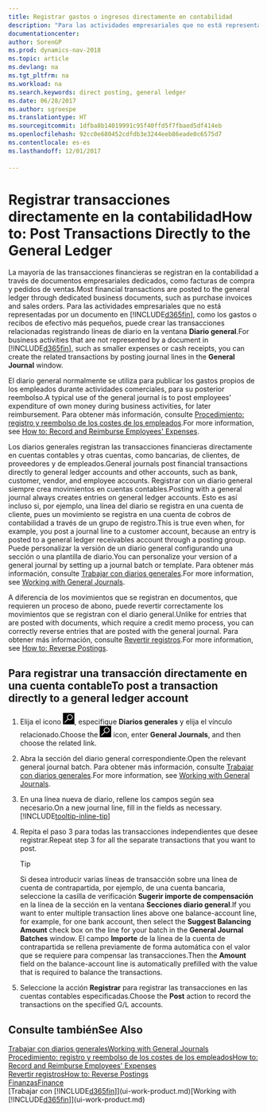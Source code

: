 ```yaml
---
title: Registrar gastos o ingresos directamente en contabilidad
description: "Para las actividades empresariales que no está representadas por un documento, como los gastos o recibos de efectivo más pequeños, puede crear las transacciones relacionadas registrando líneas de diario en la ventana Diario general."
documentationcenter: 
author: SorenGP
ms.prod: dynamics-nav-2018
ms.topic: article
ms.devlang: na
ms.tgt_pltfrm: na
ms.workload: na
ms.search.keywords: direct posting, general ledger
ms.date: 06/28/2017
ms.author: sgroespe
ms.translationtype: HT
ms.sourcegitcommit: 1dfba8b14019991c95f40ffd5f7fbaed5df414eb
ms.openlocfilehash: 92cc0e680452cdfdb3e3244eeb86eade0c6575d7
ms.contentlocale: es-es
ms.lasthandoff: 12/01/2017

---
```

# <a name="how-to-post-transactions-directly-to-the-general-ledger"></a><span data-ttu-id="77c9e-103">Registrar transacciones directamente en la contabilidad</span><span class="sxs-lookup"><span data-stu-id="77c9e-103">How to: Post Transactions Directly to the General Ledger</span></span>
<span data-ttu-id="77c9e-104">La mayoría de las transacciones financieras se registran en la contabilidad a través de documentos empresariales dedicados, como facturas de compra y pedidos de ventas.</span><span class="sxs-lookup"><span data-stu-id="77c9e-104">Most financial transactions are posted to the general ledger through dedicated business documents, such as purchase invoices and sales orders.</span></span> <span data-ttu-id="77c9e-105">Para las actividades empresariales que no está representadas por un documento en [!INCLUDE[d365fin](includes/d365fin_md.md)], como los gastos o recibos de efectivo más pequeños, puede crear las transacciones relacionadas registrando líneas de diario en la ventana **Diario general**.</span><span class="sxs-lookup"><span data-stu-id="77c9e-105">For business activities that are not represented by a document in [!INCLUDE[d365fin](includes/d365fin_md.md)], such as smaller expenses or cash receipts, you can create the related transactions by posting journal lines in the **General Journal** window.</span></span>

<span data-ttu-id="77c9e-106">El diario general normalmente se utiliza para publicar los gastos propios de los empleados durante actividades comerciales, para su posterior reembolso.</span><span class="sxs-lookup"><span data-stu-id="77c9e-106">A typical use of the general journal is to post employees' expenditure of own money during business activities, for later reimbursement.</span></span> <span data-ttu-id="77c9e-107">Para obtener más información, consulte [Procedimiento: registro y reembolso de los costes de los empleados](finance-how-record-reimburse-employee-expenses.md).</span><span class="sxs-lookup"><span data-stu-id="77c9e-107">For more information, see [How to: Record and Reimburse Employees' Expenses](finance-how-record-reimburse-employee-expenses.md).</span></span>

<span data-ttu-id="77c9e-108">Los diarios generales registran las transacciones financieras directamente en cuentas contables y otras cuentas, como bancarias, de clientes, de proveedores y de empleados.</span><span class="sxs-lookup"><span data-stu-id="77c9e-108">General journals post financial transactions directly to general ledger accounts and other accounts, such as bank, customer, vendor, and employee accounts.</span></span> <span data-ttu-id="77c9e-109">Registrar con un diario general siempre crea movimientos en cuentas contables.</span><span class="sxs-lookup"><span data-stu-id="77c9e-109">Posting with a general journal always creates entries on general ledger accounts.</span></span> <span data-ttu-id="77c9e-110">Esto es así incluso si, por ejemplo, una línea del diario se registra en una cuenta de cliente, pues un movimiento se registra en una cuenta de cobros de contabilidad a través de un grupo de registro.</span><span class="sxs-lookup"><span data-stu-id="77c9e-110">This is true even when, for example, you post a journal line to a customer account, because an entry is posted to a general ledger receivables account through a posting group.</span></span> <span data-ttu-id="77c9e-111">Puede personalizar la versión de un diario general configurando una sección o una plantilla de diario.</span><span class="sxs-lookup"><span data-stu-id="77c9e-111">You can personalize your version of a general journal by setting up a journal batch or template.</span></span> <span data-ttu-id="77c9e-112">Para obtener más información, consulte [Trabajar con diarios generales](ui-work-general-journals.md).</span><span class="sxs-lookup"><span data-stu-id="77c9e-112">For more information, see [Working with General Journals](ui-work-general-journals.md).</span></span>

<span data-ttu-id="77c9e-113">A diferencia de los movimientos que se registran en documentos, que requieren un proceso de abono, puede revertir correctamente los movimientos que se registran con el diario general.</span><span class="sxs-lookup"><span data-stu-id="77c9e-113">Unlike for entries that are posted with documents, which require a credit memo process, you can correctly reverse entries that are posted with the general journal.</span></span> <span data-ttu-id="77c9e-114">Para obtener más información, consulte [Revertir registros](finance-how-reverse-journal-posting.md).</span><span class="sxs-lookup"><span data-stu-id="77c9e-114">For more information, see [How to: Reverse Postings](finance-how-reverse-journal-posting.md).</span></span>

## <a name="to-post-a-transaction-directly-to-a-general-ledger-account"></a><span data-ttu-id="77c9e-115">Para registrar una transacción directamente en una cuenta contable</span><span class="sxs-lookup"><span data-stu-id="77c9e-115">To post a transaction directly to a general ledger account</span></span>
1. <span data-ttu-id="77c9e-116">Elija el icono ![Buscar página o informe](media/ui-search/search_small.png "icono Buscar página o informe"), especifique **Diarios generales** y elija el vínculo relacionado.</span><span class="sxs-lookup"><span data-stu-id="77c9e-116">Choose the ![Search for Page or Report](media/ui-search/search_small.png "Search for Page or Report icon") icon, enter **General Journals**, and then choose the related link.</span></span>
2. <span data-ttu-id="77c9e-117">Abra la sección del diario general correspondiente.</span><span class="sxs-lookup"><span data-stu-id="77c9e-117">Open the relevant general journal batch.</span></span> <span data-ttu-id="77c9e-118">Para obtener más información, consulte [Trabajar con diarios generales](ui-work-general-journals.md).</span><span class="sxs-lookup"><span data-stu-id="77c9e-118">For more information, see [Working with General Journals](ui-work-general-journals.md).</span></span>
3. <span data-ttu-id="77c9e-119">En una línea nueva de diario, rellene los campos según sea necesario.</span><span class="sxs-lookup"><span data-stu-id="77c9e-119">On a new journal line, fill in the fields as necessary.</span></span> [!INCLUDE[tooltip-inline-tip](includes/tooltip-inline-tip_md.md)]    
4. <span data-ttu-id="77c9e-120">Repita el paso 3 para todas las transacciones independientes que desee registrar.</span><span class="sxs-lookup"><span data-stu-id="77c9e-120">Repeat step 3 for all the separate transactions that you want to post.</span></span>

    > [!TIP]  
    > <span data-ttu-id="77c9e-121">Si desea introducir varias líneas de transacción sobre una línea de cuenta de contrapartida, por ejemplo, de una cuenta bancaria, seleccione la casilla de verificación **Sugerir importe de compensación** en la línea de la sección en la ventana **Secciones diario general**.</span><span class="sxs-lookup"><span data-stu-id="77c9e-121">If you want to enter multiple transaction lines above one balance-account line, for example, for one bank account, then select the **Suggest Balancing Amount** check box on the line for your batch in the **General Journal Batches** window.</span></span> <span data-ttu-id="77c9e-122">El campo **Importe** de la línea de la cuenta de contrapartida se rellena previamente de forma automática con el valor que se requiere para compensar las transacciones.</span><span class="sxs-lookup"><span data-stu-id="77c9e-122">Then the **Amount** field on the balance-account line is automatically prefilled with the value that is required to balance the transactions.</span></span>
5. <span data-ttu-id="77c9e-123">Seleccione la acción **Registrar** para registrar las transacciones en las cuentas contables especificadas.</span><span class="sxs-lookup"><span data-stu-id="77c9e-123">Choose the **Post** action to record the transactions on the specified G/L accounts.</span></span>

## <a name="see-also"></a><span data-ttu-id="77c9e-124">Consulte también</span><span class="sxs-lookup"><span data-stu-id="77c9e-124">See Also</span></span>
[<span data-ttu-id="77c9e-125">Trabajar con diarios generales</span><span class="sxs-lookup"><span data-stu-id="77c9e-125">Working with General Journals</span></span>](ui-work-general-journals.md)  
[<span data-ttu-id="77c9e-126">Procedimiento: registro y reembolso de los costes de los empleados</span><span class="sxs-lookup"><span data-stu-id="77c9e-126">How to: Record and Reimburse Employees' Expenses</span></span>](finance-how-record-reimburse-employee-expenses.md)  
[<span data-ttu-id="77c9e-127">Revertir registros</span><span class="sxs-lookup"><span data-stu-id="77c9e-127">How to: Reverse Postings</span></span>](finance-how-reverse-journal-posting.md)  
[<span data-ttu-id="77c9e-128">Finanzas</span><span class="sxs-lookup"><span data-stu-id="77c9e-128">Finance</span></span>](finance.md)  
<span data-ttu-id="77c9e-129">[Trabajar con [!INCLUDE[d365fin](includes/d365fin_md.md)]](ui-work-product.md)</span><span class="sxs-lookup"><span data-stu-id="77c9e-129">[Working with [!INCLUDE[d365fin](includes/d365fin_md.md)]](ui-work-product.md)</span></span>  

